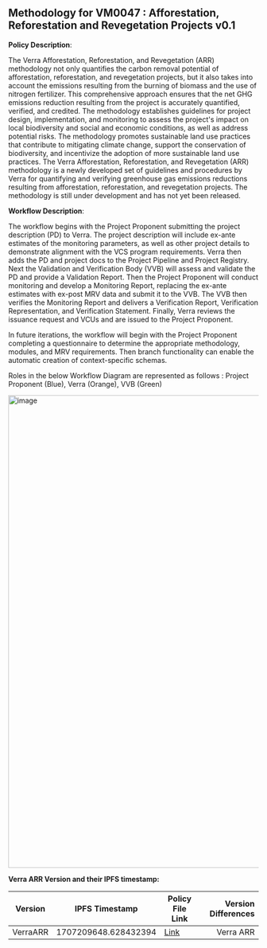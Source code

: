 ## Methodology for VM0047 : Afforestation, Reforestation and Revegetation Projects v0.1

**Policy Description**: 

The Verra Afforestation, Reforestation, and Revegetation (ARR) methodology not only quantifies the carbon removal potential of afforestation, reforestation, and revegetation projects, but it also takes into account the emissions resulting from the burning of biomass and the use of nitrogen fertilizer. This comprehensive approach ensures that the net GHG emissions reduction resulting from the project is accurately quantified, verified, and credited. The methodology establishes guidelines for project design, implementation, and monitoring to assess the project's impact on local biodiversity and social and economic conditions, as well as address potential risks. The methodology promotes sustainable land use practices that contribute to mitigating climate change, support the conservation of biodiversity, and incentivize the adoption of more sustainable land use practices.
The Verra Afforestation, Reforestation, and Revegetation (ARR) methodology is a newly developed set of guidelines and procedures by Verra for quantifying and verifying greenhouse gas emissions reductions resulting from afforestation, reforestation, and revegetation projects. The methodology is still under development and has not yet been released.

**Workflow Description**:

The workflow begins with the Project Proponent submitting the project description (PD) to Verra. The project description will include ex-ante estimates of the monitoring parameters, as well as other project details to demonstrate alignment with the VCS program requirements. Verra then adds the PD and project docs to the Project Pipeline and Project Registry. Next the Validation and Verification Body (VVB) will assess and validate the PD and provide a Validation Report. Then the Project Proponent will conduct monitoring and develop a Monitoring Report, replacing the ex-ante estimates with ex-post MRV data and submit it to the VVB. The VVB then verifies the Monitoring Report and delivers a Verification Report, Verification Representation, and Verification Statement. Finally, Verra reviews the issuance request and VCUs and are issued to the Project Proponent.

In future iterations, the workflow will begin with the Project Proponent completing a questionnaire to determine the appropriate methodology, modules, and MRV requirements. Then branch functionality can enable the automatic creation of context-specific schemas.

Roles in the below Workflow Diagram are represented as follows : Project Proponent (Blue), Verra (Orange), VVB (Green)


<img width="950" alt="image" src="https://user-images.githubusercontent.com/79293833/233687938-4b7a5349-3f9a-4370-9007-c498b4232ba2.png">


**Verra ARR Version and their IPFS timestamp:**

| Version | IPFS Timestamp | Policy File Link | Version Differences |
|---|---|---|---:|
| VerraARR | 1707209648.628432394 | [Link](https://github.com/hashgraph/guardian/blob/main/Methodology%20Library/Verra/VerraARR/Verra%20ARR.policy) | Verra ARR |

